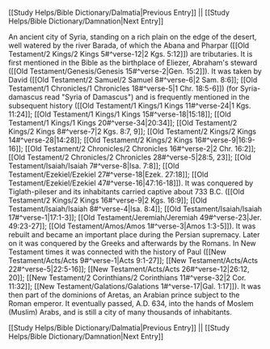 [[Study Helps/Bible Dictionary/Dalmatia|Previous Entry]]  ||  [[Study Helps/Bible Dictionary/Damnation|Next Entry]]

 An ancient city of Syria, standing on a rich plain on the edge of the desert, well watered by the river Barada, of which the Abana and Pharpar ([[Old Testament/2 Kings/2 Kings 5#^verse-12|2 Kgs. 5:12]]) are tributaries. It is first mentioned in the Bible as the birthplace of Eliezer, Abraham's steward ([[Old Testament/Genesis/Genesis 15#^verse-2|Gen. 15:2]]). It was taken by David ([[Old Testament/2 Samuel/2 Samuel 8#^verse-6|2 Sam. 8:6]]; [[Old Testament/1 Chronicles/1 Chronicles 18#^verse-5|1 Chr. 18:5-6]]) (for Syria-damascus read "Syria of Damascus") and is frequently mentioned in the subsequent history ([[Old Testament/1 Kings/1 Kings 11#^verse-24|1 Kgs. 11:24]]; [[Old Testament/1 Kings/1 Kings 15#^verse-18|15:18]]; [[Old Testament/1 Kings/1 Kings 20#^verse-34|20:34]]; [[Old Testament/2 Kings/2 Kings 8#^verse-7|2 Kgs. 8:7, 9]]; [[Old Testament/2 Kings/2 Kings 14#^verse-28|14:28]]; [[Old Testament/2 Kings/2 Kings 16#^verse-9|16:9-16]]; [[Old Testament/2 Chronicles/2 Chronicles 16#^verse-2|2 Chr. 16:2]]; [[Old Testament/2 Chronicles/2 Chronicles 28#^verse-5|28:5, 23]]; [[Old Testament/Isaiah/Isaiah 7#^verse-8|Isa. 7:8]]; [[Old Testament/Ezekiel/Ezekiel 27#^verse-18|Ezek. 27:18]]; [[Old Testament/Ezekiel/Ezekiel 47#^verse-16|47:16-18]]). It was conquered by Tiglath-pileser and its inhabitants carried captive about 733 B.C. ([[Old Testament/2 Kings/2 Kings 16#^verse-9|2 Kgs. 16:9]]; [[Old Testament/Isaiah/Isaiah 8#^verse-4|Isa. 8:4]]; [[Old Testament/Isaiah/Isaiah 17#^verse-1|17:1-3]]; [[Old Testament/Jeremiah/Jeremiah 49#^verse-23|Jer. 49:23-27]]; [[Old Testament/Amos/Amos 1#^verse-3|Amos 1:3-5]]). It was rebuilt and became an important place during the Persian supremacy. Later on it was conquered by the Greeks and afterwards by the Romans. In New Testament times it was connected with the history of Paul ([[New Testament/Acts/Acts 9#^verse-1|Acts 9:1-27]]; [[New Testament/Acts/Acts 22#^verse-5|22:5-16]]; [[New Testament/Acts/Acts 26#^verse-12|26:12, 20]]; [[New Testament/2 Corinthians/2 Corinthians 11#^verse-32|2 Cor. 11:32]]; [[New Testament/Galations/Galations 1#^verse-17|Gal. 1:17]]). It was then part of the dominions of Aretas, an Arabian prince subject to the Roman emperor. It eventually passed, A.D. 634, into the hands of Moslem (Muslim) Arabs, and is still a city of many thousands of inhabitants.

[[Study Helps/Bible Dictionary/Dalmatia|Previous Entry]]  ||  [[Study Helps/Bible Dictionary/Damnation|Next Entry]]